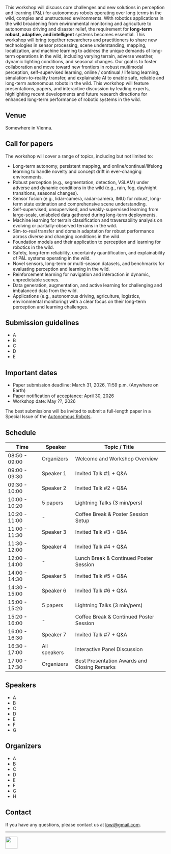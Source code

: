 This workshop will discuss core challenges and new solutions in perception and learning (P&L) for autonomous robots operating over long terms in the wild, complex and unstructured environments.
With robotics applications in the wild broadening from environmental monitoring and agriculture to autonomous driving and disaster relief, the requirement for **long-term robust, adaptive, and intelligent** systems becomes essential.
This workshop will bring together researchers and practitioners to share new technologies in sensor processing, scene understanding, mapping, localization, and machine learning to address the unique demands of long-term operations in the wild, including varying terrain, adverse weather, dynamic lighting conditions, and seasonal changes.
Our goal is to foster collaboration and move toward new frontiers in robust multimodal perception, self-supervised learning, online / continual / lifelong learning, simulation-to-reality transfer, and explainable AI to enable safe, reliable and long-term autonomous robots in the wild.
This workshop will feature presentations, papers, and interactive discussion by leading experts, highlighting recent developments and future research directions for enhanced long-term performance of robotic systems in the wild.

## Venue

Somewhere in Vienna.

## Call for papers

The workshop will cover a range of topics, including but not limited to:
* Long-term autonomy, persistent mapping, and online/continual/lifelong learning to handle novelty and concept drift in ever-changing environments.
* Robust perception (e.g., segmentation, detection, VSLAM) under adverse and dynamic conditions in the wild (e.g., rain, fog, day/night transitions, seasonal changes).
* Sensor fusion (e.g., lidar-camera, radar-camera, IMU) for robust, long-term state estimation and comprehensive scene understanding.
* Self-supervised, unsupervised, and weakly-supervised learning from large-scale, unlabeled data gathered during long-term deployments.
* Machine learning for terrain classification and traversability analysis on evolving or partially-observed terrains in the wild.
* Sim-to-real transfer and domain adaptation for robust performance across diverse and changing conditions in the wild.
* Foundation models and their application to perception and learning for robotics in the wild.
* Safety, long-term reliability, uncertainty quantification, and explainability of P\&L systems operating in the wild.
* Novel sensors, long-term or multi-season datasets, and benchmarks for evaluating perception and learning in the wild.
* Reinforcement learning for navigation and interaction in dynamic, unpredictable scenes.
* Data generation, augmentation, and active learning for challenging and imbalanced data from the wild.
* Applications (e.g., autonomous driving, agriculture, logistics, environmental monitoring) with a clear focus on their long-term perception and learning challenges.

## Submission guidelines

* A
* B
* C
* D
* E

## Important dates

* Paper submission deadline: March 31, 2026, 11:59 p.m. (Anywhere on Earth)
* Paper notification of acceptance:  April 30, 2026
* Workshop date: May ??, 2026

The best submissions will be invited to submit a full-length paper in a Special Issue of the [Autonomous Robots](https://link.springer.com/journal/10514).

## Schedule

| **Time** | **Speaker** | **Topic / Title** |
| -------- | ----------- | ----------------- |
| 08:50 - 09:00 | Organizers   | Welcome and Workshop Overview                |
| 09:00 - 09:30 | Speaker 1    | Invited Talk #1 + Q&A                        |
| 09:30 - 10:00 | Speaker 2    | Invited Talk #2 + Q&A                        |
| 10:00 - 10:20 | 5 papers     | Lightning Talks (3 min/pers)                 |
| 10:20 - 11:00 | -            | Coffee Break & Poster Session Setup          |
| 11:00 - 11:30 | Speaker 3    | Invited Talk #3 + Q&A                        |
| 11:30 - 12:00 | Speaker 4    | Invited Talk #4 + Q&A                        |
| 12:00 - 14:00 | -            | Lunch Break & Continued Poster Session       |
| 14:00 - 14:30 | Speaker 5    | Invited Talk #5 + Q&A                        |
| 14:30 - 15:00 | Speaker 6    | Invited Talk #6 + Q&A                        |
| 15:00 - 15:20 | 5 papers     | Lightning Talks (3 min/pers)                 |
| 15:20 - 16:00 | -            | Coffee Break & Continued Poster Session      |
| 16:00 - 16:30 | Speaker 7    | Invited Talk #7 + Q&A                        |
| 16:30 - 17:00 | All speakers | Interactive Panel Discussion                 |
| 17:00 - 17:30 | Organizers   | Best Presentation Awards and Closing Remarks |

## Speakers

* A
* B
* C
* D
* E
* F
* G

## Organizers

* A
* B
* C
* D
* E
* F
* G
* H

## Contact

If you have any questions, please contact us at [lowi@gmail.com](mailto:lowi@gmail.com).

---

<a href="https://www.ensta.fr/"><img src="images/ensta_logo.jpg" height="38"></a>&nbsp;&nbsp;
